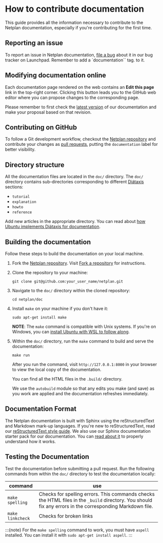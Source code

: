 # How to contribute documentation
This guide provides all the information necessary to contribute to the Netplan documentation, especially if you're contributing for the first time.

## Reporting an issue

To report an issue in Netplan documentation, [file a bug](https://bugs.launchpad.net/netplan/+filebug?field.tags=documentation) about it in our bug tracker on Launchpad. Remember to add a `documentation`` tag.
to it.

## Modifying documentation online

Each documentation page rendered on the web contains an **Edit this page** link in the top-right corner. Clicking this button leads you to the GitHub
web editor where you can propose changes to the corresponding page.

Please remember to first check the [latest version](https://netplan.readthedocs.io/en/latest/)
of our documentation and make your proposal based on that revision.

## Contributing on GitHub

To follow a Git development workflow, checkout the
[Netplan repository](https://github.com/canonical/netplan) and contribute your
changes as [pull requests](https://github.com/canonical/netplan/pulls), putting
the `documentation` label for better visibility.

## Directory structure
All the documentation files are located in the `doc/` directory. The `doc/` directory contains sub-directories corresponding to different [Diátaxis](https://diataxis.fr/) sections:
* `tutorial`
* `explanation`
* `howto`
* `reference`

Add new articles in the appropriate directory. You can read about [how Ubuntu implements Diátaxis for documentation](https://ubuntu.com/blog/diataxis-a-new-foundation-for-canonical-documentation).

## Building the documentation
Follow these steps to build the documentation on your local machine.
1. Fork the [Netplan repository](https://github.com/canonical/netplan). Visit [Fork a repository](https://docs.github.com/en/pull-requests/collaborating-with-pull-requests/working-with-forks/fork-a-repo) for instructions.

2. Clone the repository to your machine:
    ```shell
    git clone git@github.com:your_user_name/netplan.git
    ```
3. Navigate to the `doc/` directory within the cloned repository:
    ```
    cd netplan/doc
    ```

4. Install `make` on your machine if you don't have it:
    ```shell
    sudo apt-get install make
    ```
    **NOTE**: The `make` command is compatible with Unix systems. If you're on Windows, you can [install Ubuntu with WSL to follow along](https://github.com/canonical/open-documentation-academy/blob/main/getting-started/start_with_WSL.md).

5. Within the `doc/` directory, run the `make` command to build and serve the documentation:
    ```shell
    make run
    ```
    After you run the command, visit `http://127.0.0.1:8000` in your browser to view the local copy of the documentation.

    You can find all the HTML files in the `.build/` directory.

    We use the `autobuild` module so that any edits you make (and save) as you work are applied and the documentation refreshes immediately.

## Documentation Format
The Netplan documentation is built with Sphinx using the reStructuredText and Markdown mark-up languages. If you're new to reStructuredText, read our [reStructuredText style guide](https://canonical-documentation-with-sphinx-and-readthedocscom.readthedocs-hosted.com/style-guide/).
We also use our Sphinx documentation starter pack for our documentation. You can [read about it](https://github.com/canonical/sphinx-docs-starter-pack) to properly understand how it works.

## Testing the Documentation
Test the documentation before submitting a pull request. Run the following commands from within the `doc/` directory to test the documentation locally:

|command  |use|
|---------|-----|
|`make spelling`| Checks for spelling errors. This commands checks the HTML files in the `_build` directory. You should fix any errors in the corresponding Markdown file.|
| `make linkcheck`| Checks for broken links|

:::{note}
For the `make spelling` command to work, you must have `aspell` installed. You can install it with `sudo apt-get install aspell`.
:::